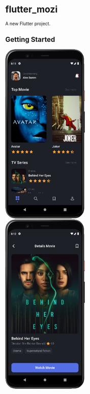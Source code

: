 # flutter_mozi

A new Flutter project.

## Getting Started

<p float="left">
  <img src="/assets/images/screenshots/ss_home_dark.png" width="250"/>
  &nbsp;&nbsp;&nbsp;&nbsp;
  <img src="/assets/images/screenshots/ss_detail_dark.png" width="250"/>
</p>

